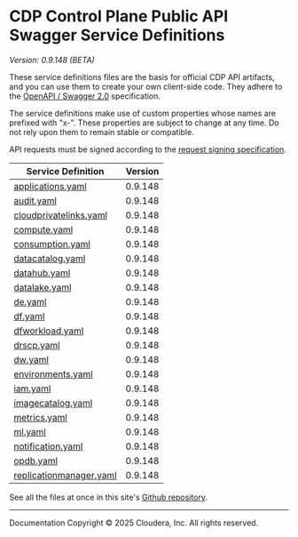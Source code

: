 # CDP Control Plane Public API Swagger Service Definitions

*Version: 0.9.148 (BETA)*

These service definitions files are the basis for official CDP API artifacts,
and you can use them to create your own client-side code. They adhere to the
[OpenAPI / Swagger 2.0](https://swagger.io/specification/v2/) specification.

The service definitions make use of custom properties whose names are prefixed
with "x-". These properties are subject to change at any time. Do not rely upon
them to remain stable or compatible.

API requests must be signed according to the
[request signing specification](request_signing.md).

| Service Definition | Version |
| --- | --- |
| [applications.yaml](./applications.yaml) | 0.9.148 |
| [audit.yaml](./audit.yaml) | 0.9.148 |
| [cloudprivatelinks.yaml](./cloudprivatelinks.yaml) | 0.9.148 |
| [compute.yaml](./compute.yaml) | 0.9.148 |
| [consumption.yaml](./consumption.yaml) | 0.9.148 |
| [datacatalog.yaml](./datacatalog.yaml) | 0.9.148 |
| [datahub.yaml](./datahub.yaml) | 0.9.148 |
| [datalake.yaml](./datalake.yaml) | 0.9.148 |
| [de.yaml](./de.yaml) | 0.9.148 |
| [df.yaml](./df.yaml) | 0.9.148 |
| [dfworkload.yaml](./dfworkload.yaml) | 0.9.148 |
| [drscp.yaml](./drscp.yaml) | 0.9.148 |
| [dw.yaml](./dw.yaml) | 0.9.148 |
| [environments.yaml](./environments.yaml) | 0.9.148 |
| [iam.yaml](./iam.yaml) | 0.9.148 |
| [imagecatalog.yaml](./imagecatalog.yaml) | 0.9.148 |
| [metrics.yaml](./metrics.yaml) | 0.9.148 |
| [ml.yaml](./ml.yaml) | 0.9.148 |
| [notification.yaml](./notification.yaml) | 0.9.148 |
| [opdb.yaml](./opdb.yaml) | 0.9.148 |
| [replicationmanager.yaml](./replicationmanager.yaml) | 0.9.148 |

See all the files at once in this site's
[Github repository](https://github.com/cloudera/cdp-dev-docs/tree/master/api-docs/swagger).

----

Documentation Copyright © 2025 Cloudera, Inc. All rights reserved.

